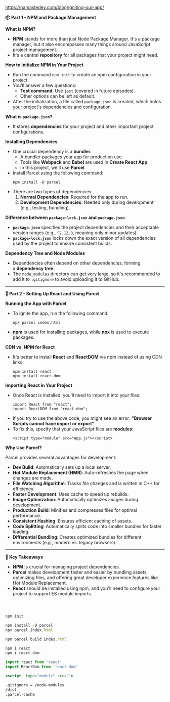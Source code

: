 https://namastedev.com/blog/igniting-our-app/

**📦 Part 1 - NPM and Package Management**

**What is NPM?**

- **NPM** stands for more than just Node Package Manager. It's a package manager, but it also encompasses many things around JavaScript project management.
- It's a central **repository** for all packages that your project might need.

**How to Initialize NPM in Your Project**

- Run the command `npm init` to create an npm configuration in your project.
- You'll answer a few questions:
  - **Test command**: Use `jest` (covered in future episodes).
  - Other options can be left as default.
- After the initialization, a file called `package.json` is created, which holds your project's dependencies and configuration.

**What is `package.json`?**

- It stores **dependencies** for your project and other important project configurations.

**Installing Dependencies**

- One crucial dependency is a **bundler**.
  - A bundler packages your app for production use.
  - Tools like **Webpack** and **Babel** are used in **Create React App**.
  - In this project, we'll use **Parcel**.
- Install Parcel using the following command:
  ```
  npm install -D parcel
  ```
- There are two types of dependencies:
  1. **Normal Dependencies**: Required for the app to run.
  2. **Development Dependencies**: Needed only during development (e.g., testing, bundling).

**Difference between `package-lock.json` and `package.json`**

- **`package.json`** specifies the project dependencies and their acceptable version ranges (e.g., `^2.12.0`, meaning only minor updates).
- **`package-lock.json`** locks down the exact version of all dependencies used by the project to ensure consistent builds.

**Dependency Tree and Node Modules**

- Dependencies often depend on other dependencies, forming a **dependency tree**.
- The `node_modules` directory can get very large, so it's recommended to add it to `.gitignore` to avoid uploading it to GitHub.

---

**🚀 Part 2 - Setting Up React and Using Parcel**

**Running the App with Parcel**

- To ignite the app, run the following command:
  ```
  npx parcel index.html
  ```
- **npm** is used for installing packages, while **npx** is used to execute packages.

**CDN vs. NPM for React**

- It's better to install **React** and **ReactDOM** via npm instead of using CDN links.
  ```
  npm install react
  npm install react-dom
  ```

**Importing React in Your Project**

- Once React is installed, you'll need to import it into your files:
  ```
  import React from "react";
  import ReactDOM from "react-dom";
  ```
- If you try to use the above code, you might see an error: **"Browser Scripts cannot have import or export"**.
- To fix this, specify that your JavaScript files are **modules**:
  ```
  <script type="module" src="App.js"></script>
  ```

**Why Use Parcel?**

Parcel provides several advantages for development:

- **Dev Build**: Automatically sets up a local server.
- **Hot Module Replacement (HMR)**: Auto-refreshes the page when changes are made.
- **File Watching Algorithm**: Tracks file changes and is written in C++ for efficiency.
- **Faster Development**: Uses cache to speed up rebuilds.
- **Image Optimization**: Automatically optimizes images during development.
- **Production Build**: Minifies and compresses files for optimal performance.
- **Consistent Hashing**: Ensures efficient caching of assets.
- **Code Splitting**: Automatically splits code into smaller bundles for faster loading.
- **Differential Bundling**: Creates optimized bundles for different environments (e.g., modern vs. legacy browsers).

---

**🌟 Key Takeaways**

- **NPM** is crucial for managing project dependencies.
- **Parcel** makes development faster and easier by bundling assets, optimizing files, and offering great developer experience features like Hot Module Replacement.
- **React** should be installed using npm, and you'll need to configure your project to support ES module imports.

```jsx



npm init

npm install -D parcel
npx parcel index.html

npm parcel build index.html

npm i react
npm i react-dom

import react from 'react'
import ReactDom from 'react-dom'

<script  type="module" src="">

.gitignore = /node-modules
/dist
.parcel-cache


```
